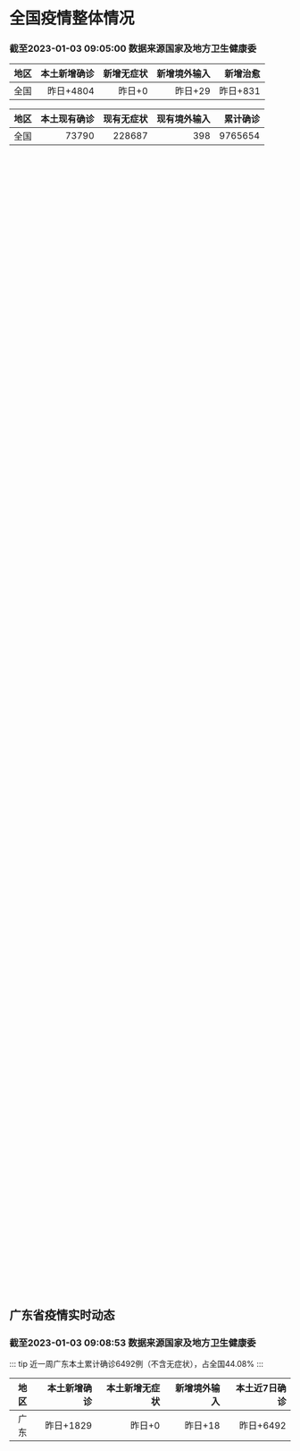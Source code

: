 
# 全国疫情整体情况
### 截至2023-01-03 09:05:00 数据来源国家及地方卫生健康委

|地区|本土新增确诊|新增无症状|新增境外输入|新增治愈|
|:--:|---:|---:|---:|---:|
|全国|昨日+4804|昨日+0|昨日+29|昨日+831|

|地区|本土现有确诊|现有无症状|现有境外输入|累计确诊|
|:--:|---:|---:|---:|---:|
|全国|73790|228687|398|9765654|

<ChinaMap :dataList="dataList" :title="title"/>

<div id="chinaDayModify" style="width:100%;height:500px;margin-bottom:10px;"></div>
<div id="chinaAddHistoryData" style="width:100%;height:500px;margin-bottom:10px;"></div>
<div id="chinaNowHistoryData" style="width:100%;height:500px;margin-bottom:10px;"></div>
<div id="chinaTotalHistoryData" style="width:100%;height:500px;margin-bottom:10px;"></div>


## 广东省疫情实时动态
### 截至2023-01-03 09:08:53 数据来源国家及地方卫生健康委

::: tip 近一周广东本土累计确诊6492例（不含无症状），占全国44.08%
:::

|地区|本土新增确诊|本土新增无症状|新增境外输入|本土近7日确诊|
|:--:|---:|---:|---:|---:|
|广东|昨日+1829|昨日+0|昨日+18|昨日+6492|

<div id="guangdongModify" style="width:100%;height:500px;margin-bottom:10px;"></div>
<div id="guangdongTotalHistory" style="width:100%;height:500px;margin-bottom:10px;"></div>
<div id="guangzhouModifyHistory" style="width:100%;height:500px;margin-bottom:10px;"></div>


<script>
import * as echarts from 'echarts'
export default {
  data(){
    return {
      title: '新增本土确诊',
      dataList: [{name: '台湾', value: 0, addList: []},{name: '香港', value: 0, addList: []},{name: '广东', value: 1829, addList: [{name: '未公布来源', num: 1829},
]},{name: '湖北', value: 137, addList: [{name: '未公布来源', num: 137},
]},{name: '上海', value: 31, addList: [{name: '未公布来源', num: 31},
]},{name: '吉林', value: 30, addList: [{name: '未公布来源', num: 30},
]},{name: '四川', value: 91, addList: [{name: '未公布来源', num: 91},
]},{name: '重庆', value: 236, addList: [{name: '未公布来源', num: 236},
]},{name: '福建', value: 501, addList: [{name: '未公布来源', num: 501},
]},{name: '海南', value: 0, addList: []},{name: '河南', value: 21, addList: [{name: '未公布来源', num: 21},
]},{name: '北京', value: 411, addList: [{name: '未公布来源', num: 411},
]},{name: '内蒙古', value: 23, addList: [{name: '未公布来源', num: 23},
]},{name: '云南', value: 88, addList: [{name: '未公布来源', num: 88},
]},{name: '浙江', value: 39, addList: [{name: '未公布来源', num: 39},
]},{name: '陕西', value: 175, addList: [{name: '未公布来源', num: 175},
]},{name: '黑龙江', value: 36, addList: [{name: '未公布来源', num: 36},
]},{name: '山西', value: 109, addList: [{name: '未公布来源', num: 109},
]},{name: '山东', value: 6, addList: [{name: '未公布来源', num: 6},
]},{name: '湖南', value: 228, addList: [{name: '未公布来源', num: 228},
]},{name: '江苏', value: 5, addList: [{name: '未公布来源', num: 5},
]},{name: '广西', value: 383, addList: [{name: '未公布来源', num: 383},
]},{name: '天津', value: 69, addList: [{name: '未公布来源', num: 69},
]},{name: '辽宁', value: 37, addList: [{name: '未公布来源', num: 37},
]},{name: '河北', value: 13, addList: [{name: '未公布来源', num: 13},
]},{name: '澳门', value: 0, addList: []},{name: '新疆', value: 29, addList: [{name: '未公布来源', num: 29},
]},{name: '江西', value: 91, addList: [{name: '未公布来源', num: 91},
]},{name: '贵州', value: 44, addList: [{name: '未公布来源', num: 44},
]},{name: '安徽', value: 6, addList: [{name: '未公布来源', num: 6},
]},{name: '甘肃', value: 0, addList: []},{name: '西藏', value: 0, addList: []},{name: '青海', value: 73, addList: [{name: '未公布来源', num: 73},
]},{name: '宁夏', value: 63, addList: [{name: '未公布来源', num: 63},
]},{name: '南海诸岛', value: 0, addList: []}]
    }
  },
  mounted () {
    const themeObj = {"color":["#2ec7c9","#b6a2de","#5ab1ef","#ffb980","#d87a80","#8d98b3","#e5cf0d","#97b552","#95706d","#dc69aa","#07a2a4","#9a7fd1","#588dd5","#f5994e","#c05050","#59678c","#c9ab00","#7eb00a","#6f5553","#c14089"],"backgroundColor":"rgba(0,0,0,0)","textStyle":{},"title":{"textStyle":{"color":"#008acd"},"subtextStyle":{"color":"#aaaaaa"}},"line":{"itemStyle":{"borderWidth":1},"lineStyle":{"width":2},"symbolSize":3,"symbol":"emptyCircle","smooth":true},"radar":{"itemStyle":{"borderWidth":1},"lineStyle":{"width":2},"symbolSize":3,"symbol":"emptyCircle","smooth":true},"bar":{"itemStyle":{"barBorderWidth":0,"barBorderColor":"#ccc"}},"pie":{"itemStyle":{"borderWidth":0,"borderColor":"#ccc"}},"scatter":{"itemStyle":{"borderWidth":0,"borderColor":"#ccc"}},"boxplot":{"itemStyle":{"borderWidth":0,"borderColor":"#ccc"}},"parallel":{"itemStyle":{"borderWidth":0,"borderColor":"#ccc"}},"sankey":{"itemStyle":{"borderWidth":0,"borderColor":"#ccc"}},"funnel":{"itemStyle":{"borderWidth":0,"borderColor":"#ccc"}},"gauge":{"itemStyle":{"borderWidth":0,"borderColor":"#ccc"}},"candlestick":{"itemStyle":{"color":"#d87a80","color0":"#2ec7c9","borderColor":"#d87a80","borderColor0":"#2ec7c9","borderWidth":1}},"graph":{"itemStyle":{"borderWidth":0,"borderColor":"#ccc"},"lineStyle":{"width":1,"color":"#aaaaaa"},"symbolSize":3,"symbol":"emptyCircle","smooth":true,"color":["#2ec7c9","#b6a2de","#5ab1ef","#ffb980","#d87a80","#8d98b3","#e5cf0d","#97b552","#95706d","#dc69aa","#07a2a4","#9a7fd1","#588dd5","#f5994e","#c05050","#59678c","#c9ab00","#7eb00a","#6f5553","#c14089"],"label":{"color":"#eeeeee"}},"map":{"itemStyle":{"areaColor":"#dddddd","borderColor":"#eeeeee","borderWidth":0.5},"label":{"color":"#d87a80"},"emphasis":{"itemStyle":{"areaColor":"rgba(254,153,78,1)","borderColor":"#444","borderWidth":1},"label":{"color":"rgb(100,0,0)"}}},"geo":{"itemStyle":{"areaColor":"#dddddd","borderColor":"#eeeeee","borderWidth":0.5},"label":{"color":"#d87a80"},"emphasis":{"itemStyle":{"areaColor":"rgba(254,153,78,1)","borderColor":"#444","borderWidth":1},"label":{"color":"rgb(100,0,0)"}}},"categoryAxis":{"axisLine":{"show":true,"lineStyle":{"color":"#008acd"}},"axisTick":{"show":true,"lineStyle":{"color":"#333"}},"axisLabel":{"show":true,"color":"#333"},"splitLine":{"show":false,"lineStyle":{"color":["#eee"]}},"splitArea":{"show":false,"areaStyle":{"color":["rgba(250,250,250,0.3)","rgba(200,200,200,0.3)"]}}},"valueAxis":{"axisLine":{"show":true,"lineStyle":{"color":"#008acd"}},"axisTick":{"show":true,"lineStyle":{"color":"#333"}},"axisLabel":{"show":true,"color":"#333"},"splitLine":{"show":true,"lineStyle":{"color":["#eee"]}},"splitArea":{"show":true,"areaStyle":{"color":["rgba(250,250,250,0.3)","rgba(200,200,200,0.3)"]}}},"logAxis":{"axisLine":{"show":true,"lineStyle":{"color":"#008acd"}},"axisTick":{"show":true,"lineStyle":{"color":"#333"}},"axisLabel":{"show":true,"color":"#333"},"splitLine":{"show":true,"lineStyle":{"color":["#eee"]}},"splitArea":{"show":true,"areaStyle":{"color":["rgba(250,250,250,0.3)","rgba(200,200,200,0.3)"]}}},"timeAxis":{"axisLine":{"show":true,"lineStyle":{"color":"#008acd"}},"axisTick":{"show":true,"lineStyle":{"color":"#333"}},"axisLabel":{"show":true,"color":"#333"},"splitLine":{"show":true,"lineStyle":{"color":["#eee"]}},"splitArea":{"show":false,"areaStyle":{"color":["rgba(250,250,250,0.3)","rgba(200,200,200,0.3)"]}}},"toolbox":{"iconStyle":{"borderColor":"#2ec7c9"},"emphasis":{"iconStyle":{"borderColor":"#18a4a6"}}},"legend":{"textStyle":{"color":"#333333"}},"tooltip":{"axisPointer":{"lineStyle":{"color":"#008acd","width":"1"},"crossStyle":{"color":"#008acd","width":"1"}}},"timeline":{"lineStyle":{"color":"#008acd","width":1},"itemStyle":{"color":"#008acd","borderWidth":1},"controlStyle":{"color":"#008acd","borderColor":"#008acd","borderWidth":0.5},"checkpointStyle":{"color":"#2ec7c9","borderColor":"#2ec7c9"},"label":{"color":"#008acd"},"emphasis":{"itemStyle":{"color":"#a9334c"},"controlStyle":{"color":"#008acd","borderColor":"#008acd","borderWidth":0.5},"label":{"color":"#008acd"}}},"visualMap":{"color":["#5ab1ef","#e0ffff"]},"dataZoom":{"backgroundColor":"rgba(47,69,84,0)","dataBackgroundColor":"#efefff","fillerColor":"rgba(182,162,222,0.2)","handleColor":"#008acd","handleSize":"100%","textStyle":{"color":"#333333"}},"markPoint":{"label":{"color":"#eeeeee"},"emphasis":{"label":{"color":"#eeeeee"}}}}

    echarts.registerTheme('dark', (themeObj))

    this.chartChDay = echarts.init(document.getElementById("chinaDayModify"), "dark")
,this.chartChAdd = echarts.init(document.getElementById("chinaAddHistoryData"), "dark")
,this.chartChNow = echarts.init(document.getElementById("chinaNowHistoryData"), "dark")
,this.chartChTotal = echarts.init(document.getElementById("chinaTotalHistoryData"), "dark")
,this.chartGdMod = echarts.init(document.getElementById("guangdongModify"), "dark")
,this.chartGdTotal = echarts.init(document.getElementById("guangdongTotalHistory"), "dark")
,this.chartGzMod = echarts.init(document.getElementById("guangzhouModifyHistory"), "dark")


    const option_gd_mod = {
      title: {
        text: '广东疫情新增趋势（人）'
      },
      tooltip: {
        trigger: 'axis',
        axisPointer: {
          type: 'cross',
          label: {
            backgroundColor: '#6a7985'
          }
        }
      },
      legend: {
        top: 20,
        data: [{name: '本土新增确诊',icon: 'rect'}, {name: '本土新增无症状',icon: 'rect'},{name: '新增境外输入',icon: 'rect'}]
      },
      grid: {
        left: '3%',
        right: '4%',
        bottom: '3%',
        containLabel: true
      },
      toolbox: {
        feature: {
          saveAsImage: {}
        }
      },
      xAxis: {
        type: 'category',
        boundaryGap: false,
        data: ["11.05","11.06","11.07","11.08","11.09","11.10","11.11","11.12","11.13","11.14","11.15","11.16","11.17","11.18","11.19","11.20","11.21","11.22","11.23","11.24","11.25","11.26","11.27","11.28","11.29","11.30","12.01","12.02","12.03","12.04","12.05","12.06","12.07","12.08","12.09","12.10","12.11","12.12","12.13","12.14","12.15","12.16","12.17","12.18","12.19","12.20","12.21","12.22","12.23","12.24","12.25","12.26","12.27","12.28","12.29","12.30","12.31","01.01","01.02",]
      },
      yAxis: {
        type: 'value'
      },
      series: [
        {
          name: '本土新增确诊',
          type: 'line',
          areaStyle: {},
          emphasis: {
            focus: 'series'
          },
          data: [252,224,319,592,500,546,760,727,707,586,564,1246,1338,1102,1157,984,781,860,1791,892,991,1386,1347,1168,1518,1599,1782,1666,1868,1686,2120,1719,1437,1391,1115,735,879,775,1044,857,1065,990,915,846,1075,1171,1325,1599,1737,1384,1182,1976,2233,2239,2400,2766,1784,1555,1829,]
        },
        {
          name: '本土新增无症状',
          type: 'line',
          areaStyle: {},
          emphasis: {
            focus: 'series'
          },
          data: [1330,1882,2330,2611,2507,2461,2996,3541,3941,5047,6215,8576,9110,8535,8381,8101,8241,7951,7505,7584,7405,7705,7761,7725,7236,6315,6010,5053,4785,4816,3421,3200,2713,1989,1819,1791,1468,1264,1817,0,0,0,0,0,0,0,0,0,0,0,0,0,0,0,0,0,0,0,0,]
        },
        {
          name: '新增境外输入',
          type: 'line',
          areaStyle: {},
          emphasis: {
            focus: 'series'
          },
          data: [21,10,12,16,14,23,9,15,19,19,24,10,20,13,21,38,35,23,19,23,25,23,24,19,11,12,16,12,14,17,15,15,14,12,10,27,21,22,5,17,17,13,17,31,36,18,47,41,6,11,5,22,82,4,18,9,31,17,18,]
        }
      ]
    };

    const option_gd_total = {
      title: {
        text: '广东疫情概览（人）'
      },
      tooltip: {
        trigger: 'axis',
        axisPointer: {
          type: 'cross',
          label: {
            backgroundColor: '#6a7985'
          }
        }
      },
      legend: {
        top: 20,
        data: [{name: '累计确诊',icon: 'rect'},{name: '累计治愈',icon: 'rect'}]
      },
      grid: {
        left: '3%',
        right: '4%',
        bottom: '3%',
        containLabel: true
      },
      toolbox: {
        feature: {
          saveAsImage: {}
        }
      },
      xAxis: {
        type: 'category',
        boundaryGap: false,
        data: ["11.05","11.06","11.07","11.08","11.09","11.10","11.11","11.12","11.13","11.14","11.15","11.16","11.17","11.18","11.19","11.20","11.21","11.22","11.23","11.24","11.25","11.26","11.27","11.28","11.29","11.30","12.01","12.02","12.03","12.04","12.05","12.06","12.07","12.08","12.09","12.10","12.11","12.12","12.13","12.14","12.15","12.16","12.17","12.18","12.19","12.20","12.21","12.22","12.23","12.24","12.25","12.26","12.27","12.28","12.29","12.30","12.31","01.01","01.02",]
      },
      yAxis: {
        type: 'value'
      },
      series: [
        {
          name: '累计确诊',
          type: 'line',
          areaStyle: {},
          emphasis: {
            focus: 'series'
          },
          data: [13092,13336,13657,14264,14779,15348,16117,16859,17585,18190,18778,20034,21392,22507,23685,24707,25523,26406,28216,29131,30147,31556,32927,34114,35643,37254,38666,40344,42226,43929,46450,48187,49638,51041,52166,52928,53828,54625,55674,56548,57630,58633,59565,60442,61553,62742,64114,65754,67497,68892,70079,72077,74392,76635,79053,79053,80868,82440,84287,]
        },
        {
          name: '累计治愈',
          type: 'line',
          areaStyle: {},
          emphasis: {
            focus: 'series'
          },
          data: [10298,10298,10298,11470,11470,11470,11470,11470,11470,11470,11470,11470,11470,11470,11470,11470,11470,11470,11470,11470,11470,11470,11470,11470,22472,22472,24794,24794,24794,24794,24794,24794,24794,24794,24794,24794,24794,24794,24794,24794,24794,24794,24794,24794,24794,51366,51366,51366,51366,51366,51366,51366,51366,51366,51366,51366,51366,51366,51366,]
        }
      ]
    };

    const option_gz_mod = {
      title: {
        text: '广州疫情新增趋势（人）'
      },
      tooltip: {
        trigger: 'axis',
        axisPointer: {
          type: 'cross',
          label: {
            backgroundColor: '#6a7985'
          }
        }
      },
      legend: {
        top: 20,
        data: [{name: '本土新增确诊',icon: 'rect'},{name: '本土新增无症状',icon: 'rect'}]
      },
      grid: {
        left: '3%',
        right: '4%',
        bottom: '3%',
        containLabel: true
      },
      toolbox: {
        feature: {
          saveAsImage: {}
        }
      },
      xAxis: {
        type: 'category',
        boundaryGap: false,
        data: ["1105","1106","1107","1108","1109","1110","1111","1112","1113","1114","1115","1116","1117","1118","1119","1120","1121","1122","1123","1124","1125","1126","1127","1128","1129","1130","1201","1202","1203","1204","1205","1206","1207","1208","1209","1210","1211","1212","1213","1214","1215","1216","1217","1218","1219","1220","1221","1222","1223","1224","1225",]
      },
      yAxis: {
        type: 'value'
      },
      series: [
        {
          name: '本土新增确诊',
          type: 'line',
          areaStyle: {},
          emphasis: {
            focus: 'series'
          },
          data: [183,158,232,478,423,466,694,662,656,552,509,1189,1241,983,1050,882,681,722,1645,734,824,1177,1129,959,1236,1313,1468,1201,1197,1044,1505,1233,1042,968,591,286,432,366,554,370,505,451,403,374,537,564,546,0,0,0,0,]
        },
        {
          name: '本土新增无症状',
          type: 'line',
          areaStyle: {},
          emphasis: {
            focus: 'series'
          },
          data: [1259,1813,2263,2546,2430,2358,2921,3464,3876,4977,6138,8486,8989,8444,8234,7885,7957,7735,7192,7267,7058,7266,7166,6993,6454,5629,5185,4096,3771,3663,2262,2090,1640,1005,804,817,599,434,741,0,0,0,0,0,0,0,0,0,0,0,0,]
        }
      ]
    };

    const option_ch_day  = {
      series: [
        {
          type: 'treemap',
          data: [
            {
              name: '本土新增确诊昨日+4804',
              value: 4804,
            },
            {
              name: '新增无症状昨日+0',
              value: 1,
            },
            {
              name: '新增境外输入昨日+29',
              value: 29,
            },
            {
              name: '新增治愈昨日+831',
              value: 831,
            },
          ]
        }
      ]
    };

    const option_ch_add = {
      title: {
        text: '新增疫情整体走势'
      },
      tooltip: {
        trigger: 'axis',
        axisPointer: {
          type: 'cross',
          label: {
            backgroundColor: '#6a7985'
          }
        }
      },
      legend: {
        top: 20,
        data: [{name: '本土确诊',icon: 'rect'}, {name: '无症状感染',icon: 'rect'},{name: '新增境外输入',icon: 'rect'}]
      },
      grid: {
        left: '3%',
        right: '4%',
        bottom: '3%',
        containLabel: true
      },
      toolbox: {
        feature: {
          saveAsImage: {}
        }
      },
      xAxis: {
        type: 'category',
        boundaryGap: false,
        data: ["11.03","11.04","11.05","11.06","11.07","11.08","11.09","11.10","11.11","11.12","11.13","11.14","11.15","11.16","11.17","11.18","11.19","11.20","11.21","11.22","11.23","11.24","11.25","11.26","11.27","11.28","11.29","11.30","12.01","12.02","12.03","12.04","12.05","12.06","12.07","12.08","12.09","12.10","12.11","12.12","12.13","12.14","12.15","12.16","12.17","12.18","12.19","12.20","12.21","12.22","12.23","12.24","12.25","12.26","12.27","12.28","12.29","12.30","12.31","01.01","01.02",]
      },
      yAxis: {
        type: 'value'
      },
      series: [
        {
          name: '本土确诊',
          type: 'line',
          areaStyle: {},
          emphasis: {
            focus: 'series'
          },
          data: [704,596,526,535,843,1294,1133,1150,1452,1675,1747,1621,1568,2328,2276,2055,2204,2277,2145,2641,3927,3041,3405,3648,3748,3561,4236,4080,4233,3933,4168,4247,4988,4351,4031,3588,3034,2270,2171,2270,2249,1944,2091,2229,2028,1918,2656,3049,2966,3696,4103,2940,2637,4388,5136,5080,5491,7179,5102,4499,4804,]
        },
        {
          name: '无症状感染',
          type: 'line',
          areaStyle: {},
          emphasis: {
            focus: 'series'
          },
          data: [3167,3063,3894,4961,6632,6882,7691,9385,10351,13086,14325,16151,18491,20804,22853,22208,22011,24547,25754,26242,27517,29654,31504,35858,36304,34860,33376,31720,30539,28894,27433,25477,22859,20764,17134,13004,10551,8327,6455,5181,0,0,0,0,0,0,0,0,0,0,0,0,0,0,0,0,0,0,0,0,0,]
        },
        {
          name: '新增境外输入',
          type: 'line',
          areaStyle: {},
          emphasis: {
            focus: 'series'
          },
          data: [53,61,62,34,47,52,52,59,52,36,47,40,55,60,86,82,63,88,80,78,83,62,69,61,74,63,52,70,45,55,45,71,58,58,48,49,48,68,69,45,42,56,66,57,69,77,66,52,64,65,25,43,31,48,95,22,24,25,36,24,29,]
        }
      ]
    };

    const option_ch_now = {
      title: {
        text: '现有疫情整体走势'
      },
      tooltip: {
        trigger: 'axis',
        axisPointer: {
          type: 'cross',
          label: {
            backgroundColor: '#6a7985'
          }
        }
      },
      legend: {
        top: 20,
        data: [{name: '本土确诊',icon: 'rect'}, {name: '无症状感染',icon: 'rect'},{name: '新增境外输入',icon: 'rect'}]
      },
      grid: {
        left: '3%',
        right: '4%',
        bottom: '3%',
        containLabel: true
      },
      toolbox: {
        feature: {
          saveAsImage: {}
        }
      },
      xAxis: {
        type: 'category',
        boundaryGap: false,
        data: ["11.03","11.04","11.05","11.06","11.07","11.08","11.09","11.10","11.11","11.12","11.13","11.14","11.15","11.16","11.17","11.18","11.19","11.20","11.21","11.22","11.23","11.24","11.25","11.26","11.27","11.28","11.29","11.30","12.01","12.02","12.03","12.04","12.05","12.06","12.07","12.08","12.09","12.10","12.11","12.12","12.13","12.14","12.15","12.16","12.17","12.18","12.19","12.20","12.21","12.22","12.23","12.24","12.25","12.26","12.27","12.28","12.29","12.30","12.31","01.01","01.02",]
      },
      yAxis: {
        type: 'value'
      },
      series: [
        {
          name: '本土确诊',
          type: 'line',
          areaStyle: {},
          emphasis: {
            focus: 'series'
          },
          data: [5070,5473,5792,6113,6742,7801,8635,9385,10387,11647,12855,13935,14820,16631,17901,19102,20202,21550,22606,23923,26090,27429,28985,30646,32348,33190,34851,36571,38012,38648,39571,40008,41882,42366,42724,42640,41065,38903,37461,35849,34830,34288,34283,33888,34193,34808,35509,36636,37295,38884,41265,43449,45397,48154,51406,54566,57769,61980,65890,69817,73790,]
        },
        {
          name: '无症状感染',
          type: 'line',
          areaStyle: {},
          emphasis: {
            focus: 'series'
          },
          data: [527,530,532,504,502,512,520,530,532,528,534,538,525,541,576,607,627,660,690,707,723,735,760,764,781,777,765,776,736,710,657,625,599,589,542,518,494,488,507,491,444,412,424,446,460,490,467,475,475,471,434,419,406,396,445,435,421,406,408,404,398,]
        },
        {
          name: '新增境外输入',
          type: 'line',
          areaStyle: {},
          emphasis: {
            focus: 'series'
          },
          data: [24734,26924,30018,34158,39861,45493,51292,59141,67715,79170,91603,105362,120524,136643,154412,172048,188616,207376,226934,245895,264312,281195,299495,318626,340796,360424,375154,386771,394333,394150,389264,382512,369357,354890,340392,320318,294934,272508,249168,228687,228687,228687,228687,228687,228687,228687,228687,228687,228687,228687,228687,228687,228687,228687,228687,228687,228687,228687,228687,228687,228687,]
        }
      ]
    };

    const option_ch_total = {
      title: {
        text: '累计疫情整体走势'
      },
      tooltip: {
        trigger: 'axis',
        axisPointer: {
          type: 'cross',
          label: {
            backgroundColor: '#6a7985'
          }
        }
      },
      legend: {
        top: 20,
        data: [{name: '确诊(含港澳台)', con: 'rect'}, {name: '死亡(含港澳台)',icon: 'rect'}]
      },
      grid: {
        left: '3%',
        right: '4%',
        bottom: '3%',
        containLabel: true
      },
      toolbox: {
        feature: {
          saveAsImage: {}
        }
      },
      xAxis: {
        type: 'category',
        boundaryGap: false,
        data: ["11.03","11.04","11.05","11.06","11.07","11.08","11.09","11.10","11.11","11.12","11.13","11.14","11.15","11.16","11.17","11.18","11.19","11.20","11.21","11.22","11.23","11.24","11.25","11.26","11.27","11.28","11.29","11.30","12.01","12.02","12.03","12.04","12.05","12.06","12.07","12.08","12.09","12.10","12.11","12.12","12.13","12.14","12.15","12.16","12.17","12.18","12.19","12.20","12.21","12.22","12.23","12.24","12.25","12.26","12.27","12.28","12.29","12.30","12.31","01.01","01.02",]
      },
      yAxis: {
        type: 'value'
      },
      series: [
        {
          name: '确诊(含港澳台)',
          type: 'line',
          areaStyle: {},
          emphasis: {
            focus: 'series'
          },
          data: [8510115,8538758,8565587,8591083,8609153,8635852,8662662,8686925,8709454,8731122,8752310,8771347,8792321,8818365,8841863,8862956,8882454,8901981,8917011,8938818,8961750,8981987,9000592,9018455,9036539,9051741,9074256,9074256,9074256,9074256,9074256,9074256,9190921,9212751,9212751,9212751,9212751,9293435,9293435,9326304,9326304,9326304,9326304,9326304,9326304,9326304,9326304,9326304,9326304,9326304,9558276,9558276,9558276,9558276,9558276,9558276,9558276,9765654,9765654,9765654,9765654,]
        },
        {
          name: '死亡(含港澳台)',
          type: 'line',
          areaStyle: {},
          emphasis: {
            focus: 'series'
          },
          data: [26823,26823,26823,26823,28900,28939,28939,28939,28939,28939,28939,28939,28939,28939,28939,28939,28939,28939,28939,28939,28939,28939,28939,28939,28939,28939,28939,28939,28939,28939,28939,28939,28939,28939,28939,28939,28939,28939,28939,28939,28939,28939,28939,28939,28939,28939,28939,28939,28939,28939,28939,28939,28939,28939,28939,28939,28939,28939,28939,28939,28939,]
        }
      ]
    };

    this.chartGdMod.setOption(option_gd_mod);
    this.chartGdTotal.setOption(option_gd_total);
    this.chartGzMod.setOption(option_gz_mod);
    this.chartChDay.setOption(option_ch_day);
    this.chartChAdd.setOption(option_ch_add);
    this.chartChNow.setOption(option_ch_now);
    this.chartChTotal.setOption(option_ch_total);

    window.onresize = () => {
      this.chartGdMod.resize()
      this.chartGdTotal.resize()
      this.chartGzMod.resize()
      this.chartChDay.resize()
      this.chartChAdd.resize()
      this.chartChNow.resize()
      this.chartChTotal.resize()
    }
  }
}
</script>

## 广东省各地区疫情情况

::: danger 0个中高风险地区
:::

|地区|本土新增确诊|本土新增无症状|本土近7日确诊|中高风险地区|
|:--:|---:|---:|---:|---:|
|未公布来源|+1829|0|0|0|
|广州|0|0|+3023|0|
|汕头|0|0|+514|0|
|深圳|0|0|+480|0|
|云浮|0|0|+320|0|
|惠州|0|0|+302|0|
|佛山|0|0|+258|0|
|潮州|0|0|+253|0|
|中山|0|0|+210|0|
|珠海|0|0|+207|0|
|阳江|0|0|+195|0|
|湛江|0|0|+139|0|
|茂名|0|0|+120|0|
|江门|0|0|+111|0|
|肇庆|0|0|+69|0|
|梅州|0|0|+62|0|
|韶关|0|0|+61|0|
|汕尾|0|0|+55|0|
|清远|0|0|+43|0|
|东莞|0|0|+35|0|
|河源|0|0|+19|0|
|揭阳|0|0|+16|0|


## 广东疫情热点动态

  
### 01-01 22:15
::: tip 新年送健康！《新冠病毒个人防护与健康手册》广州首发
文、图/羊城晚报全媒体记者 何昱 罗仕通讯员 穗宣1月1日下午，《新冠病毒个人防护与健康手册》（以下简称《手册》）专家分享暨新书发布会在广州购书中心举行。该手册由广州市委宣传部牵头相关单位联合推出，共...

信息来源：羊城派

[阅读全文](https://h5.baike.qq.com/mobile/landing.html?docid=20230101A0730Y00&isNews=1&adtag=wxjk.yqssc.yqdt)
:::

### 01-01 13:44
::: tip 最新研判！广州本次新冠疫情已达峰，预计春节前将进入流行尾期
1月1日，记者从广州市卫健委获悉，在经历一周多的高位平台期后，12月23日以来，全市发热门诊就诊患者人数开始从高位回落，单日就诊量从高峰期的五六万人次下降至1.9万人次。据研判，广州市本次新冠病毒感染...

信息来源：成都商报红星新闻

[阅读全文](https://h5.baike.qq.com/mobile/landing.html?docid=20230101A03GGL00&isNews=1&adtag=wxjk.yqssc.yqdt)
:::

### 01-01 12:43
::: tip 广州卫健委：广州本轮疫情已达峰，预计春节前将进入流行尾期
文/羊城晚报全媒体记者 林清清通讯员 穗卫健宣1月1日，记者从广州市卫健委获悉，在经历一周多的高位平台期后，12月23日以来，全市发热门诊就诊患者人数开始从高位回落，单日就诊量从高峰期的五六万人次下降...

信息来源：羊城派

[阅读全文](https://h5.baike.qq.com/mobile/landing.html?docid=20230101A031KP00&isNews=1&adtag=wxjk.yqssc.yqdt)
:::

### 12-31 23:02
::: tip 湛江中心人民医院新冠疫苗临时接种点暂停接种的公告
  近日，笔者从“赤坎发布”微信公众号获悉，湛江中心人民医院自2023年1月1日起至2月28日暂停新冠疫苗接种工作，具体内容如下：  广大市民朋友们：  为全力做好疫情救治的保障及在院患者的诊疗工作，...

信息来源：南方PLUS

[阅读全文](https://h5.baike.qq.com/mobile/landing.html?docid=20221231A0867600&isNews=1&adtag=wxjk.yqssc.yqdt)
:::

### 12-31 22:26
::: tip 广东罗浮山国药向各界捐赠千万元百草油等抗疫药品
 图为广东罗浮山国药向社会各界捐赠药品现场　罗浮山国药 供图 中新网惠州12月31日电 (记者 宋秀杰)记者31日从广东罗浮山国药了解到，今年12月初以来，罗浮山国药已向广东、山东、云南、贵州等全国多...

信息来源：中国新闻网

[阅读全文](https://h5.baike.qq.com/mobile/landing.html?docid=20221231A07Z7E00&isNews=1&adtag=wxjk.yqssc.yqdt)
:::

### 12-31 19:05
::: tip 保健康、防重症！梅州发布元旦春节期间防疫工作十二条
  日前，梅州印发2023年元旦春节期间新型冠状病毒感染疫情防控工作方案（下称“《方案》”），强调要围绕“保健康、防重症”的目标，坚持科学防治、精准施策，推动落实“四方责任”，强化人员安全有序流动、强...

信息来源：南方PLUS

[阅读全文](https://h5.baike.qq.com/mobile/landing.html?docid=20221231A0654Z00&isNews=1&adtag=wxjk.yqssc.yqdt)
:::

### 12-31 12:02
::: tip 爱心送药解“疫”时之忧！潮安区凤凰镇设8个“爱心防疫”服务点
  12月30日，潮州市潮安区凤凰镇举行捐赠爱心药品仪式，潮州市金凤凰公益基金会向凤凰镇捐赠出移动式制氧机10台，布洛芬、对乙酰氨基酚等退烧药9.5万片，复方板蓝根颗粒和医用口罩一批，帮助全镇65周岁...

信息来源：南方PLUS

[阅读全文](https://h5.baike.qq.com/mobile/landing.html?docid=20221231A02KLF00&isNews=1&adtag=wxjk.yqssc.yqdt)
:::

### 12-29 23:25
::: tip “黑市”价格过万！辉瑞新冠药被疯抢，记者实探深圳医院…更多新冠治疗药物在路上
随着感染患者持续增加，新冠治疗药物的需求持续上升。其中，辉瑞新冠特效药Paxlovid作为最受关注的新冠口服抗病毒药，“黑市”价格过万却仍是一药难求。Paxlovid要不要买？怎么买？还有哪些替代选择...

信息来源：证券时报

[阅读全文](https://h5.baike.qq.com/mobile/landing.html?docid=20221229A09PSR00&isNews=1&adtag=wxjk.yqssc.yqdt)
:::

### 12-29 14:13
::: tip 嘉应制药：公司多款产品入选广东省新冠病毒感染者重点用药监管目录
嘉应制药12月29日在互动平台表示，根据《广东省新冠病毒感染者重点用药监管目录》，公司产品中入选的包括：橘红痰咳颗粒、双料喉风含片、双料喉风散、通宣理肺丸、重感灵片。面对疫情，公司从管理层到各部门员工...

信息来源：界面新闻

[阅读全文](https://h5.baike.qq.com/mobile/landing.html?docid=20221229A03Y9200&isNews=1&adtag=wxjk.yqssc.yqdt)
:::

### 12-29 10:02
::: tip 守护“一老一小”！珠海进一步落实新冠科学精准防控政策
  随着珠海市进一步落实新冠科学精准防控政策，“一老一小”成为医疗关注的重点。12月21日，珠海市卫生健康局党委书记、局长徐超龙，香洲区副区长苗奇峰走访珠海市养老中心，视察指导中心抗疫工作；珠海市人民...

信息来源：南方PLUS

[阅读全文](https://h5.baike.qq.com/mobile/landing.html?docid=20221229A01HYO00&isNews=1&adtag=wxjk.yqssc.yqdt)
:::


## 广州疫情热点动态

  
### 01-01 22:15
::: tip 新年送健康！《新冠病毒个人防护与健康手册》广州首发
文、图/羊城晚报全媒体记者 何昱 罗仕通讯员 穗宣1月1日下午，《新冠病毒个人防护与健康手册》（以下简称《手册》）专家分享暨新书发布会在广州购书中心举行。该手册由广州市委宣传部牵头相关单位联合推出，共...

信息来源：羊城派

[阅读全文](https://h5.baike.qq.com/mobile/landing.html?docid=20230101A0730Y00&isNews=1&adtag=wxjk.yqssc.yqdt)
:::

### 01-01 13:44
::: tip 最新研判！广州本次新冠疫情已达峰，预计春节前将进入流行尾期
1月1日，记者从广州市卫健委获悉，在经历一周多的高位平台期后，12月23日以来，全市发热门诊就诊患者人数开始从高位回落，单日就诊量从高峰期的五六万人次下降至1.9万人次。据研判，广州市本次新冠病毒感染...

信息来源：成都商报红星新闻

[阅读全文](https://h5.baike.qq.com/mobile/landing.html?docid=20230101A03GGL00&isNews=1&adtag=wxjk.yqssc.yqdt)
:::

### 01-01 12:43
::: tip 广州卫健委：广州本轮疫情已达峰，预计春节前将进入流行尾期
文/羊城晚报全媒体记者 林清清通讯员 穗卫健宣1月1日，记者从广州市卫健委获悉，在经历一周多的高位平台期后，12月23日以来，全市发热门诊就诊患者人数开始从高位回落，单日就诊量从高峰期的五六万人次下降...

信息来源：羊城派

[阅读全文](https://h5.baike.qq.com/mobile/landing.html?docid=20230101A031KP00&isNews=1&adtag=wxjk.yqssc.yqdt)
:::

### 12-31 23:02
::: tip 湛江中心人民医院新冠疫苗临时接种点暂停接种的公告
  近日，笔者从“赤坎发布”微信公众号获悉，湛江中心人民医院自2023年1月1日起至2月28日暂停新冠疫苗接种工作，具体内容如下：  广大市民朋友们：  为全力做好疫情救治的保障及在院患者的诊疗工作，...

信息来源：南方PLUS

[阅读全文](https://h5.baike.qq.com/mobile/landing.html?docid=20221231A0867600&isNews=1&adtag=wxjk.yqssc.yqdt)
:::

### 12-31 22:26
::: tip 广东罗浮山国药向各界捐赠千万元百草油等抗疫药品
 图为广东罗浮山国药向社会各界捐赠药品现场　罗浮山国药 供图 中新网惠州12月31日电 (记者 宋秀杰)记者31日从广东罗浮山国药了解到，今年12月初以来，罗浮山国药已向广东、山东、云南、贵州等全国多...

信息来源：中国新闻网

[阅读全文](https://h5.baike.qq.com/mobile/landing.html?docid=20221231A07Z7E00&isNews=1&adtag=wxjk.yqssc.yqdt)
:::

### 12-31 19:05
::: tip 保健康、防重症！梅州发布元旦春节期间防疫工作十二条
  日前，梅州印发2023年元旦春节期间新型冠状病毒感染疫情防控工作方案（下称“《方案》”），强调要围绕“保健康、防重症”的目标，坚持科学防治、精准施策，推动落实“四方责任”，强化人员安全有序流动、强...

信息来源：南方PLUS

[阅读全文](https://h5.baike.qq.com/mobile/landing.html?docid=20221231A0654Z00&isNews=1&adtag=wxjk.yqssc.yqdt)
:::

### 12-31 12:02
::: tip 爱心送药解“疫”时之忧！潮安区凤凰镇设8个“爱心防疫”服务点
  12月30日，潮州市潮安区凤凰镇举行捐赠爱心药品仪式，潮州市金凤凰公益基金会向凤凰镇捐赠出移动式制氧机10台，布洛芬、对乙酰氨基酚等退烧药9.5万片，复方板蓝根颗粒和医用口罩一批，帮助全镇65周岁...

信息来源：南方PLUS

[阅读全文](https://h5.baike.qq.com/mobile/landing.html?docid=20221231A02KLF00&isNews=1&adtag=wxjk.yqssc.yqdt)
:::

### 12-29 23:25
::: tip “黑市”价格过万！辉瑞新冠药被疯抢，记者实探深圳医院…更多新冠治疗药物在路上
随着感染患者持续增加，新冠治疗药物的需求持续上升。其中，辉瑞新冠特效药Paxlovid作为最受关注的新冠口服抗病毒药，“黑市”价格过万却仍是一药难求。Paxlovid要不要买？怎么买？还有哪些替代选择...

信息来源：证券时报

[阅读全文](https://h5.baike.qq.com/mobile/landing.html?docid=20221229A09PSR00&isNews=1&adtag=wxjk.yqssc.yqdt)
:::

### 12-29 14:13
::: tip 嘉应制药：公司多款产品入选广东省新冠病毒感染者重点用药监管目录
嘉应制药12月29日在互动平台表示，根据《广东省新冠病毒感染者重点用药监管目录》，公司产品中入选的包括：橘红痰咳颗粒、双料喉风含片、双料喉风散、通宣理肺丸、重感灵片。面对疫情，公司从管理层到各部门员工...

信息来源：界面新闻

[阅读全文](https://h5.baike.qq.com/mobile/landing.html?docid=20221229A03Y9200&isNews=1&adtag=wxjk.yqssc.yqdt)
:::

### 12-29 10:02
::: tip 守护“一老一小”！珠海进一步落实新冠科学精准防控政策
  随着珠海市进一步落实新冠科学精准防控政策，“一老一小”成为医疗关注的重点。12月21日，珠海市卫生健康局党委书记、局长徐超龙，香洲区副区长苗奇峰走访珠海市养老中心，视察指导中心抗疫工作；珠海市人民...

信息来源：南方PLUS

[阅读全文](https://h5.baike.qq.com/mobile/landing.html?docid=20221229A01HYO00&isNews=1&adtag=wxjk.yqssc.yqdt)
:::

